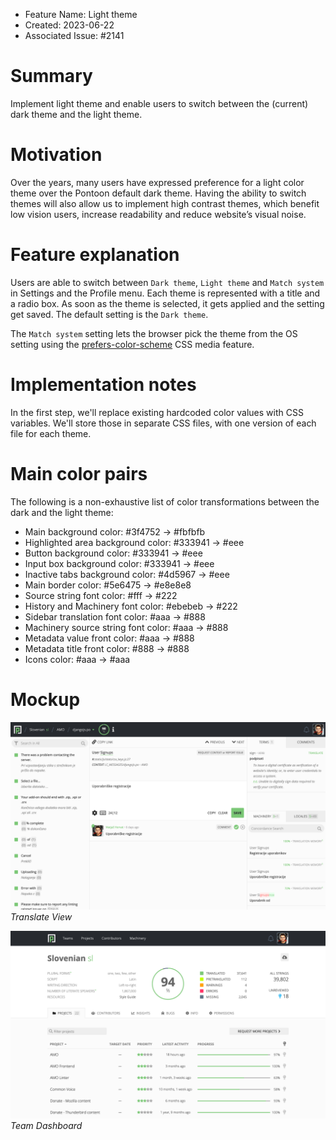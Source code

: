 - Feature Name: Light theme
- Created: 2023-06-22
- Associated Issue: #2141

# Summary

Implement light theme and enable users to switch between the (current) dark theme and the light theme.

# Motivation

Over the years, many users have expressed preference for a light color theme over the Pontoon default dark theme. Having the ability to switch themes will also allow us to implement high contrast themes, which benefit low vision users, increase readability and reduce website’s visual noise.

# Feature explanation

Users are able to switch between `Dark theme`, `Light theme` and `Match system` in Settings and the Profile menu. Each theme is represented with a title and a radio box. As soon as the theme is selected, it gets applied and the setting get saved. The default setting is the `Dark theme`.

The `Match system` setting lets the browser pick the theme from the OS setting using the [prefers-color-scheme](https://developer.mozilla.org/en-US/docs/Web/CSS/@media/prefers-color-scheme) CSS media feature.

# Implementation notes

In the first step, we'll replace existing hardcoded color values with CSS variables. We'll store those in separate CSS files, with one version of each file for each theme.

# Main color pairs

The following is a non-exhaustive list of color transformations between the dark and the light theme:

* Main background color: #3f4752 -> #fbfbfb
* Highlighted area background color: #333941 -> #eee
* Button background color: #333941 -> #eee
* Input box background color: #333941 -> #eee
* Inactive tabs background color: #4d5967 -> #eee
* Main border color: #5e6475 -> #e8e8e8
* Source string font color: #fff -> #222
* History and Machinery font color: #ebebeb -> #222
* Sidebar translation font color: #aaa -> #888
* Machinery source string font color: #aaa -> #888
* Metadata value front color: #aaa -> #888
* Metadata title front color: #888 -> #888
* Icons color: #aaa -> #aaa

# Mockup

![](0114/translate.png)
*Translate View*

![](0114/dashboard.png)
*Team Dashboard*

